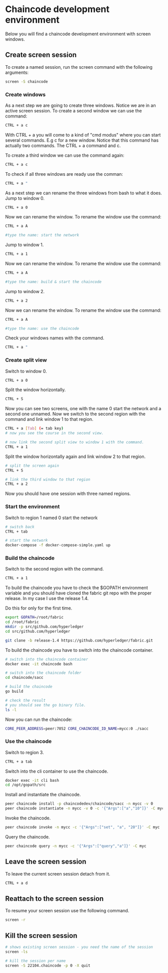 # Chaincode development environment
Below you will find a chaincode development environment with screen windows.

## Create screen session
To create a named session, run the screen command with the following arguments:
```bash
screen -S chaincode
```

### Create windows
As a next step we are going to create three windows. Notice we are in an active screen session. To create a second window we can use the command:
```bash
CTRL + a c
```
With CTRL + a you will come to a kind of "cmd modus" where you can start several commands. E.g c for a new window. Notice that this command has actually two commands. The CTRL + a command and c.

To create a third window we can use the command again:
```bash 
CTRL + a c
```

To check if all three windows are ready use the comman:
```bash 
CTRL + a "
```

As a next step we can rename the three windows from bash to what it does. Jump to window 0.
```bash
CTRL + a 0
```

Now we can rename the window. To rename the window use the command:
```bash 
CTRL + a A

#type the name: start the network
```

Jump to window 1.
```bash
CTRL + a 1
```

Now we can rename the window. To rename the window use the command:
```bash 
CTRL + a A

#type the name: build & start the chaincode
```

Jump to window 2.
```bash
CTRL + a 2
```

Now we can rename the window. To rename the window use the command:
```bash 
CTRL + a A

#type the name: use the chaincode
```

Check your windows names with the command.
```bash 
CTRL + a "
```
 
### Create split view
Switch to window 0.
```bash 
CTRL + a 0
``` 

Split the window horizontally.
```bash
CTRL + S
```
Now you can see two screens, one with the name 0 start the network and a second one unnamed. Now we switch to the second region with the command and link window 1 to that region.
```bash 
CTRL + a [Tab] (= tab key)
# now you see the course in the second view.

# now link the second split view to window 1 with the command.
CTRL + a 1
``` 

Split the window horizontally again and link window 2 to that region.
```bash
# split the screen again
CTRL + S

# link the third window to that region
CTRL + a 2 
```
Now you should have one session with three named regions.

### Start the environment
Switch to region 1 named 0 start the network
```bash
# switch back 
CTRL + tab

# start the network
docker-compose -f docker-compose-simple.yaml up
```

### Build the chaincode
Switch to the second region with the command.
```bash 
CTRL + a 1 
```

To build the chaincode you have to check the $GOPATH environment variable and you should have cloned the fabric git repo with the proper release. In my case I use the release 1.4.

Do this for only for the first time.

```bash 
export GOPATH=/root/fabric
cd /root/fabric
mkdir -p src/github.com/hyperledger
cd src/github.com/hyperledger

git clone -b release-1.4 https://github.com/hyperledger/fabric.git
```

To build the chaincode you have to switch into the chaincode container.

```bash 
# switch into the chaincode container
docker exec -it chaincode bash

# switch into the chaincode folder
cd chaincode/sacc

# build the chaincode
go build

# check the result
# you should see the go binary file.
ls -l
```

Now you can run the chaincode:
```bash 
CORE_PEER_ADDRESS=peer:7052 CORE_CHAINCODE_ID_NAME=mycc:0 ./sacc
```

### Use the chaincode
Switch to region 3.
```bash 
CTRL + a tab
``` 

Switch into the cli container to use the chaincode.
```bash 
docker exec -it cli bash
cd /opt/gopath/src
```

Install and instantiate the chaincode.
```bash 
peer chaincode install -p chaincodedev/chaincode/sacc -n mycc -v 0
peer chaincode instantiate -n mycc -v 0 -c '{"Args":["a","10"]}' -C myc
```

Invoke the chaincode.
```bash
peer chaincode invoke -n mycc -c '{"Args":["set", "a", "20"]}' -C myc
```

Query the chaincode.
```bash 
peer chaincode query -n mycc -c '{"Args":["query","a"]}' -C myc
```

## Leave the screen session
To leave the current screen session detach from it.
```bash 
CTRL + a d
```

## Reattach to the screen session
To resume your screen session use the following command.
```bash 
screen -r
```

## Kill the screen session
```bash
# shows existing screen session - you need the name of the session
screen -ls

# kill the session per name
screen -S 22104.chaincode -p 0 -X quit
```